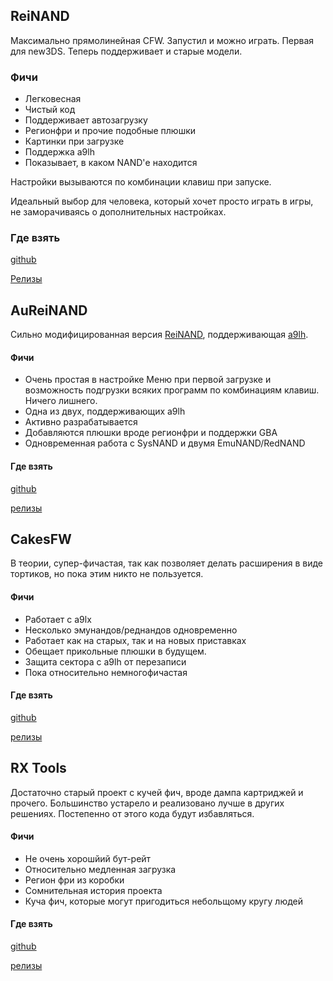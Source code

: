 ## ReiNAND

Максимально прямолинейная CFW. Запустил и можно играть. Первая для new3DS. Теперь поддерживает и старые модели.

### Фичи

* Легковесная
* Чистый код
* Поддерживает автозагрузку
* Регионфри и прочие подобные плюшки
* Картинки при загрузке
* Поддержка a9lh
* Показывает, в каком NAND'е находится

Настройки вызываются по комбинации клавиш при запуске.

Идеальный выбор для человека, который хочет просто играть в игры, не заморачиваясь о дополнительных настройках.

### Где взять
[github](https://github.com/Reisyukaku/ReiNand)

[Релизы](https://github.com/Reisyukaku/ReiNand/releases)

## AuReiNAND

Сильно модифицированная версия [ReiNAND](https://github.com/for2ch/Pirate-F.A.Q/wiki/ReiNAND), поддерживающая [a9lh](https://github.com/for2ch/Pirate-F.A.Q/wiki/arm9loaderhax).

#### Фичи

* Очень простая в настройке
Меню при первой загрузке и возможность подгрузки всяких программ по комбинациям клавиш. Ничего лишнего.
* Одна из двух, поддерживающих a9lh
* Активно разрабатывается
* Добавляются плюшки вроде регионфри и поддержки GBA
* Одновременная работа с SysNAND и двумя EmuNAND/RedNAND

#### Где взять
[github](https://github.com/AuroraWright/AuReiNand)

[релизы](https://github.com/AuroraWright/AuReiNand/releases)

## CakesFW

В теории, супер-фичастая, так как позволяет делать расширения в виде тортиков, но пока этим никто не пользуется.

#### Фичи

* Работает с a9lx
* Несколько эмунандов/реднандов одновременно
* Работает как на старых, так и на новых приставках
* Обещает прикольные плюшки в будущем.
* Защита сектора с a9lh от перезаписи
* Пока относительно немногофичастая

#### Где взять

[github](https://github.com/mid-kid/CakesForeveryWan)

[релизы](https://github.com/mid-kid/CakesForeveryWan/releases)

## RX Tools

Достаточно старый проект с кучей фич, вроде дампа картриджей и прочего. Большинство устарело и реализовано лучше в других решениях. Постепенно от этого кода будут избавляться.

#### Фичи

* Не очень хорошйий бут-рейт
* Относительно медленная загрузка
* Регион фри из коробки
* Сомнительная история проекта
* Куча фич, которые могут пригодиться небольщому кругу людей

#### Где взять
[github](https://github.com/roxas75/rxTools)

[релизы](https://github.com/roxas75/rxTools/releases)

